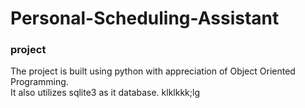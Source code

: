 # Personal-Scheduling-Assistant
### project 

The project is built using python with appreciation of Object Oriented Programming.<br />
It also utilizes sqlite3 as it database.
klklkkk;lg
